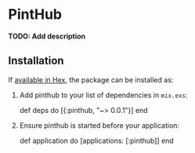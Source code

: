 # PintHub

**TODO: Add description**

## Installation

If [available in Hex](https://hex.pm/docs/publish), the package can be installed as:

  1. Add pinthub to your list of dependencies in `mix.exs`:

        def deps do
          [{:pinthub, "~> 0.0.1"}]
        end

  2. Ensure pinthub is started before your application:

        def application do
          [applications: [:pinthub]]
        end
